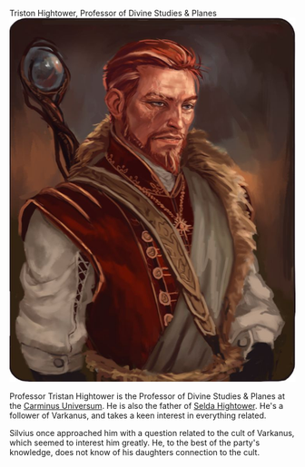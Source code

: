 Triston Hightower, Professor of Divine Studies & Planes
![/Images/Triston1.jpg](/Images/Triston1.jpg)

Professor Tristan Hightower is the Professor of Divine Studies & Planes at the [Carminus Universum](/Images/Carminus%20Universum.jpg). He is also the father of [Selda Hightower](/Carminus/Selda%20Hightower.md). He's a follower of Varkanus, and takes a keen interest in everything related. 

Silvius once approached him with a question related to the cult of Varkanus, which seemed to interest him greatly. He, to the best of the party's knowledge, does not know of his daughters connection to the cult.
